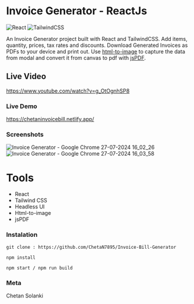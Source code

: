 # Invoice Generator - ReactJs

![React](https://img.shields.io/badge/React-18181b?style=for-the-badge&logo=react&logoColor=61DAFB)
![TailwindCSS](https://img.shields.io/badge/TailwindCSS-06B6D4?style=for-the-badge&logo=tailwind-css&logoColor=white)

An Invoice Generator project built with React and TailwindCSS. Add items, quantity, prices, tax rates and discounts. Download Generated Invoices as PDFs to your device and print out. Use [html-to-image](https://github.com/bubkoo/html-to-image) to capture the data from modal and convert it from canvas to pdf with [jsPDF](https://github.com/parallax/jsPDF).

## Live Video
 https://www.youtube.com/watch?v=g_OtOgnhSP8

### Live Demo

https://chetaninvoicebill.netlify.app/

### Screenshots

![Invoice Generator - Google Chrome 27-07-2024 16_02_26](https://github.com/user-attachments/assets/f61ea708-13a2-4cfd-81c8-e9d885fe7b06)
![Invoice Generator - Google Chrome 27-07-2024 16_03_58](https://github.com/user-attachments/assets/50efd156-73c0-4fec-b93e-1c34f30c3e78)


# Tools

- React
- Tailwind CSS
- Headless UI
- Html-to-image
- jsPDF

### Instalation

```
git clone : https://github.com/ChetaN7895/Invoice-Bill-Generator

npm install

npm start / npm run build
```

### Meta

Chetan Solanki
